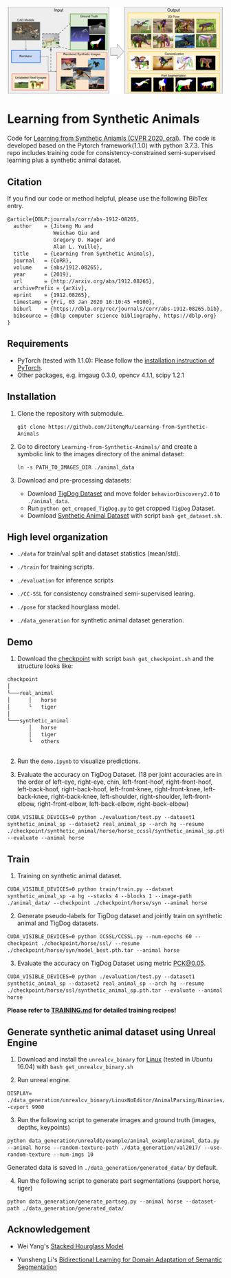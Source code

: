 
![screenshot](./figs/overview.png)

# Learning from Synthetic Animals

Code for [Learning from Synthetic Aniamls (CVPR 2020, oral)](https://arxiv.org/abs/1912.08265). The code is developed based on the Pytorch framework(1.1.0) with python 3.7.3. This repo includes training code for consistency-constrained semi-supervised learning plus a synthetic animal dataset.

## Citation

If you find our code or method helpful, please use the following BibTex entry.
```
@article{DBLP:journals/corr/abs-1912-08265,
  author    = {Jiteng Mu and
               Weichao Qiu and
               Gregory D. Hager and
               Alan L. Yuille},
  title     = {Learning from Synthetic Animals},
  journal   = {CoRR},
  volume    = {abs/1912.08265},
  year      = {2019},
  url       = {http://arxiv.org/abs/1912.08265},
  archivePrefix = {arXiv},
  eprint    = {1912.08265},
  timestamp = {Fri, 03 Jan 2020 16:10:45 +0100},
  biburl    = {https://dblp.org/rec/journals/corr/abs-1912-08265.bib},
  bibsource = {dblp computer science bibliography, https://dblp.org}
}
```

## Requirements
* PyTorch (tested with 1.1.0): Please follow the [installation instruction of PyTorch](http://pytorch.org/).
* Other packages, e.g. imgaug 0.3.0, opencv 4.1.1, scipy 1.2.1

## Installation
1. Clone the repository with submodule.
   ```
   git clone https://github.com/JitengMu/Learning-from-Synthetic-Animals
   ```

2. Go to directory `Learning-from-Synthetic-Animals/` and create a symbolic link to the images directory of the animal dataset:
   ```
   ln -s PATH_TO_IMAGES_DIR ./animal_data
   ```

3. Download and pre-processing datasets:
    * Download [TigDog Dataset](http://calvin.inf.ed.ac.uk/datasets/tigdog/) and move folder `behaviorDiscovery2.0` to `./animal_data`.
    * Run `python get_cropped_TigDog.py` to get cropped `TigDog` Dataset.
    * Download [Synthetic Animal Dataset](https://www.cs.jhu.edu/~qiuwch/animal/) with script `bash get_dataset.sh`.

## High level organization

* `./data` for train/val split and dataset statistics (mean/std).

* `./train` for training scripts.

* `./evaluation` for inference scripts

* `./CC-SSL` for consistency constrained semi-supervised learing.

* `./pose` for stacked hourglass model.

* `./data_generation` for synthetic animal dataset generation.

## Demo

1. Download the [checkpoint](https://www.cs.jhu.edu/~qiuwch/animal/) with script `bash get_checkpoint.sh` and the structure looks like:

```
checkpoint    
│
└───real_animal
│      │   horse
│      └   tiger
│    
└───synthetic_animal
       │   horse
       │   tiger
       └   others
   
```

2. Run the `demo.ipynb` to visualize predictions.
 
3. Evaluate the accuracy on TigDog Dataset. (18 per joint accuracies are in the order of left-eye, right-eye, chin, left-front-hoof, right-front-hoof, left-back-hoof, right-back-hoof, left-front-knee, right-front-knee, left-back-knee, right-back-knee, left-shoulder, right-shoulder, left-front-elbow, right-front-elbow, left-back-elbow, right-back-elbow)

```
CUDA_VISIBLE_DEVICES=0 python ./evaluation/test.py --dataset1 synthetic_animal_sp --dataset2 real_animal_sp --arch hg --resume ./checkpoint/synthetic_animal/horse/horse_ccssl/synthetic_animal_sp.pth.tar --evaluate --animal horse
```

## Train

1. Training on synthetic animal dataset.

```
CUDA_VISIBLE_DEVICES=0 python train/train.py --dataset synthetic_animal_sp -a hg --stacks 4 --blocks 1 --image-path ./animal_data/ --checkpoint ./checkpoint/horse/syn --animal horse
```

2. Generate pseudo-labels for TigDog dataset and jointly train on synthetic animal and TigDog datasets.

```
CUDA_VISIBLE_DEVICES=0 python CCSSL/CCSSL.py --num-epochs 60 --checkpoint ./checkpoint/horse/ssl/ --resume ./checkpoint/horse/syn/model_best.pth.tar --animal horse
```

3. Evaluate the accuracy on TigDog Dataset using metric PCK@0.05.

```
CUDA_VISIBLE_DEVICES=0 python ./evaluation/test.py --dataset1 synthetic_animal_sp --dataset2 real_animal_sp --arch hg --resume ./checkpoint/horse/ssl/synthetic_animal_sp.pth.tar --evaluate --animal horse
```

**Please refer to [TRAINING.md](TRAINING.md) for detailed training recipes!**

## Generate synthetic animal dataset using Unreal Engine

1. Download and install the `unrealcv_binary` for [Linux](https://cs.jhu.edu/~qiuwch/animal) (tested in Ubuntu 16.04) with `bash get_unrealcv_binary.sh`

2. Run unreal engine. 

```
DISPLAY= ./data_generation/unrealcv_binary/LinuxNoEditor/AnimalParsing/Binaries/Linux/AnimalParsing -cvport 9900
```

3. Run the following script to generate images and ground truth (images, depths, keypoints)

```
python data_generation/unrealdb/example/animal_example/animal_data.py --animal horse --random-texture-path ./data_generation/val2017/ --use-random-texture --num-imgs 10
```
Generated data is saved in `./data_generation/generated_data/` by default.

4. Run the following script to generate part segmentations (support horse, tiger)

```
python data_generation/generate_partseg.py --animal horse --dataset-path ./data_generation/generated_data/
```

## Acknowledgement

* Wei Yang's [Stacked Hourglass Model](https://github.com/bearpaw/pytorch-pose)

* Yunsheng Li's [Bidirectional Learning for Domain Adaptation of Semantic Segmentation](https://github.com/liyunsheng13/BDL)

